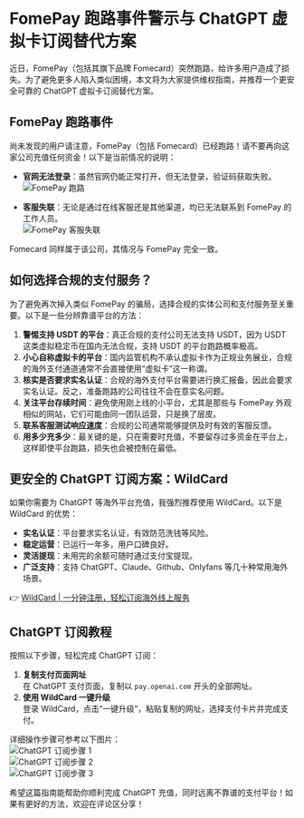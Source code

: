 # FomePay 跑路事件警示与 ChatGPT 虚拟卡订阅替代方案

近日，FomePay（包括其旗下品牌 Fomecard）突然跑路，给许多用户造成了损失。为了避免更多人陷入类似困境，本文将为大家提供维权指南，并推荐一个更安全可靠的 ChatGPT 虚拟卡订阅替代方案。

## FomePay 跑路事件

尚未发现的用户请注意，FomePay（包括 Fomecard）已经跑路！请不要再向这家公司充值任何资金！以下是当前情况的说明：

- **官网无法登录**：虽然官网仍能正常打开，但无法登录，验证码获取失败。  
  ![FomePay 跑路](https://bbtdd.com/img/32962329048.webp)

- **客服失联**：无论是通过在线客服还是其他渠道，均已无法联系到 FomePay 的工作人员。  
  ![FomePay 客服失联](https://bbtdd.com/img/05245105.webp)

Fomecard 同样属于该公司，其情况与 FomePay 完全一致。

## 如何选择合规的支付服务？

为了避免再次掉入类似 FomePay 的骗局，选择合规的实体公司和支付服务至关重要。以下是一些分辨靠谱平台的方法：

1. **警惕支持 USDT 的平台**：真正合规的支付公司无法支持 USDT，因为 USDT 这类虚拟稳定币在国内无法合规，支持 USDT 的平台跑路概率极高。
2. **小心自称虚拟卡的平台**：国内监管机构不承认虚拟卡作为正规业务展业，合规的海外支付通道通常不会直接使用“虚拟卡”这一称谓。
3. **核实是否要求实名认证**：合规的海外支付平台需要进行换汇报备，因此会要求实名认证。反之，准备跑路的公司往往不会在意实名问题。
4. **关注平台存续时间**：避免使用刚上线的小平台，尤其是那些与 FomePay 外观相似的网站，它们可能由同一团队运营，只是换了层皮。
5. **联系客服测试响应速度**：合规的公司通常能够提供及时有效的客服反馈。
6. **用多少充多少**：最关键的是，只在需要时充值，不要留存过多资金在平台上，这样即使平台跑路，损失也会被控制在最低。

## 更安全的 ChatGPT 订阅方案：WildCard

如果你需要为 ChatGPT 等海外平台充值，我强烈推荐使用 WildCard。以下是 WildCard 的优势：

- **实名认证**：平台要求实名认证，有效防范洗钱等风险。
- **稳定运营**：已运行一年多，用户口碑良好。
- **灵活提现**：未用完的余额可随时通过支付宝提现。
- **广泛支持**：支持 ChatGPT、Claude、Github、Onlyfans 等几十种常用海外场景。

👉 [WildCard | 一分钟注册，轻松订阅海外线上服务](https://bbtdd.com/WildCard)

## ChatGPT 订阅教程

按照以下步骤，轻松完成 ChatGPT 订阅：

1. **复制支付页面网址**  
   在 ChatGPT 支付页面，复制以 `pay.openai.com` 开头的全部网址。
2. **使用 WildCard 一键升级**  
   登录 WildCard，点击“一键升级”，粘贴复制的网址，选择支付卡片并完成支付。

详细操作步骤可参考以下图片：  
![ChatGPT 订阅步骤 1](https://bbtdd.com/img/3447339483363245.webp)  
![ChatGPT 订阅步骤 2](https://bbtdd.com/img/7573463472106709.webp)  
![ChatGPT 订阅步骤 3](https://bbtdd.com/img/470766101442.webp)  

希望这篇指南能帮助你顺利完成 ChatGPT 充值，同时远离不靠谱的支付平台！如果有更好的方法，欢迎在评论区分享！